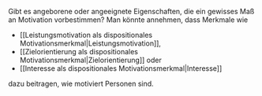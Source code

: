 Gibt es angeborene oder angeeignete Eigenschaften, die ein gewisses Maß an Motivation vorbestimmen? Man könnte annehmen, dass Merkmale wie 

- [[Leistungsmotivation als dispositionales Motivationsmerkmal|Leistungsmotivation]], 
- [[Zielorientierung als dispositionales Motivationsmerkmal|Zielorientierung]] oder 
- [[Interesse als dispositionales Motivationsmerkmal|Interesse]] 

dazu beitragen, wie motiviert Personen sind. 

